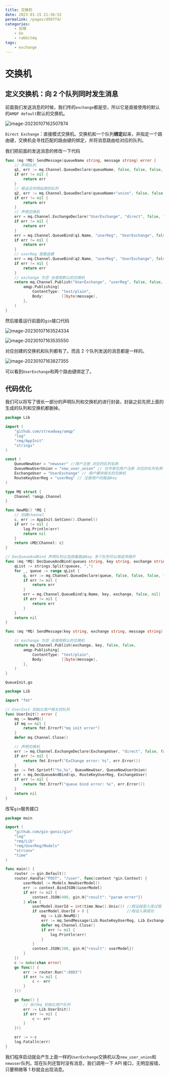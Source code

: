 ```yaml
---
title: 交换机
date: 2023-01-15 21:36:52
permalink: /pages/d997fd/
categories:
    - 后端
    - Go
    - rabbitmq
tags:
    - exchange
---
```


# 交换机

## 定义交换机：向 2 个队列同时发生消息

前面我们发送消息的时候，我们传的`exchange`都是空，所以它是直接使用的默认的`AMQP default`默认的交换机。

![image-20230107162507874](https://virusoss.oss-cn-shanghai.aliyuncs.com/images/image-20230107162507874.png)

`Direct Exchange`：直接模式交换机。交换机和一个队列**绑定**起来，并指定一个路由键，交换机会寻找匹配的路由键的绑定，并将消息路由给对应的队列。

我们把前面的发送消息的修改一下代码

```go
func (mq *MQ) SendMessage(queueName string, message string) error {
	// 声明队列
	q1, err := mq.Channel.QueueDeclare(queueName, false, false, false, false, nil)
	if err != nil {
		return err
	}
	// 假设合作网站用的队列
	q2, err := mq.Channel.QueueDeclare(queueName+"union", false, false, false, false, nil)
	if err != nil {
		return err
	}
	// 声明交换机
	err = mq.Channel.ExchangeDeclare("UserExchange", "direct", false, false, false, false, nil)
	if err != nil {
		return err
	}
	err = mq.Channel.QueueBind(q1.Name, "userReg", "UserExchange", false, nil)
	if err != nil {
		return err
	}
    // userReg 是路由键
	err = mq.Channel.QueueBind(q2.Name, "userReg", "UserExchange", false, nil)
	if err != nil {
		return err
	}
	// exchange 为空 会使用默认的交换机
	return mq.Channel.Publish("UserExchange", "userReg", false, false,
		amqp.Publishing{
			ContentType: "text/plain",
			Body:        []byte(message),
		},
	)
}

```

然后接着运行前面的`gin`接口代码

![image-20230107163524334](https://virusoss.oss-cn-shanghai.aliyuncs.com/images/image-20230107163524334.png)

![image-20230107163535550](https://virusoss.oss-cn-shanghai.aliyuncs.com/images/image-20230107163535550.png)

对应创建的交换机和队列都有了。而且 2 个队列发送的消息都是一样的。

![image-20230107163827355](https://virusoss.oss-cn-shanghai.aliyuncs.com/images/image-20230107163827355.png)

可以看到`UserExchange`和两个路由键绑定了。

## 代码优化

我们可以将写了很长一部分的声明队列和交换机的进行封装，封装之前先把上面的生成的队列和交换机都删掉。

```go
package Lib

import (
	"github.com/streadway/amqp"
	"log"
	"rmq/AppInit"
	"strings"
)

const (
	QueueNewUser = "newuser" //用户注册 对应的队列名称
	QueueNewUserUnion = "new_user_union" // 合作单位用户注册 对应的队列名称
	ExchangeUser = "UserExchange" // 用户模块相关的交换机
	RouteKeyUserReg = "userReg" // 注册用户的路由key
)

type MQ struct {
	Channel *amqp.Channel
}

func NewMQ() *MQ {
	// 创建channel
	c, err := AppInit.GetConn().Channel()
	if err != nil {
		log.Println(err)
		return nil
	}
	return &MQ{Channel: c}
}

// DecQueueAndBind 声明队列以及病毒路由key 多个队列可以用逗号隔开
func (mq *MQ) DecQueueAndBind(queues string, key string, exchange string) error {
	qList := strings.Split(queues, ",")
	for _, queue := range qList {
		q, err := mq.Channel.QueueDeclare(queue, false, false, false, false, nil)
		if err != nil {
			return err
		}
		err = mq.Channel.QueueBind(q.Name, key, exchange, false, nil)
		if err != nil {
			return err
		}
	}
	return nil
}

func (mq *MQ) SendMessage(key string, exchange string, message string) error {

	// exchange 为空 会使用默认的交换机
	return mq.Channel.Publish(exchange, key, false, false,
		amqp.Publishing{
			ContentType: "text/plain",
			Body:        []byte(message),
		},
	)
}

```

`QueueInit.go`

```go
package Lib

import "fmt"

// UserInit 初始化用户相关的队列
func UserInit() error {
	mq := NewMQ()
	if mq == nil {
		return fmt.Errorf("mq init error")
	}
	defer mq.Channel.Close()

	// 声明交换机
	err := mq.Channel.ExchangeDeclare(ExchangeUser, "direct", false, false, false, false, nil)
	if err != nil {
		return fmt.Errorf("ExChange error: %s", err.Error())
	}
	qs := fmt.Sprintf("%s,%s", QueueNewUser, QueueNewUserUnion)
	err = mq.DecQueueAndBind(qs, RouteKeyUserReg, ExchangeUser)
	if err != nil {
		return fmt.Errorf("queue bind error: %s", err.Error())
	}
	return nil
}

```

改写`gin`服务接口

```go
package main

import (
	"github.com/gin-gonic/gin"
	"log"
	"rmq/Lib"
	"rmq/UserReg/Models"
	"strconv"
	"time"
)

func main() {
	router := gin.Default()
	router.Handle("POST", "/user", func(context *gin.Context) {
		userModel := Models.NewUserModel()
		err := context.BindJSON(&userModel)
		if err != nil {
			context.JSON(400, gin.H{"result": "param error"})
		} else {
			userModel.UserId = int(time.Now().Unix()) //假设就是入库过程
			if userModel.UserId > 0 {                 //假设入库成功
				mq := Lib.NewMQ()
				err := mq.SendMessage(Lib.RouteKeyUserReg, Lib.ExchangeUser, strconv.Itoa(userModel.UserId))
				defer mq.Channel.Close()
				if err != nil {
					log.Println(err)
				}
			}
			context.JSON(200, gin.H{"result": userModel})
		}
	})
	c := make(chan error)
	go func() {
		err := router.Run(":8083")
		if err != nil {
			c <- err
		}
	}()

	go func() {
		// 执行mq 初始化用户队列
		err := Lib.UserInit()
		if err != nil {
			c <- err
		}
	}()

	err := <-c
	log.Fatalln(err)
}

```

我们程序启动就会产生上面一样的`UserExchange`交换机以及`new_user_union`和`newuser`队列。现在队列还暂时没有消息，我们调用一下 API 接口，无明显报错，只要稍微等 1 秒就会出现消息。
